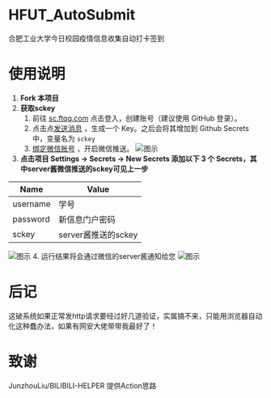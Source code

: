 # HFUT_AutoSubmit
合肥工业大学今日校园疫情信息收集自动打卡签到

# 使用说明

1. **Fork 本项目**
2. **获取sckey**
   1. 前往 [sc.ftqq.com](http://sc.ftqq.com/3.version) 点击登入，创建账号（建议使用 GitHub 登录）。
   2. 点击点[发送消息](http://sc.ftqq.com/?c=code) ，生成一个 Key。之后会将其增加到 Github Secrets 中，变量名为 `sckey`
   3. [绑定微信账号](http://sc.ftqq.com/?c=wechat&a=bind) ，开启微信推送。  ![图示](https://cdn.jsdelivr.net/gh/qdddz/HFUT_AutoSubmit/docs/imgs/serverpush.png)
3. **点击项目 Settings -> Secrets -> New Secrets 添加以下 3 个 Secrets，其中server酱微信推送的sckey可见上一步**
   
|Name|Value|
|-----|-----|
| username | 学号 |
| password | 新信息门户密码 |
| sckey | server酱推送的sckey |  

   ![图示](https://cdn.jsdelivr.net/gh/qdddz/HFUT_AutoSubmit/docs/imgs/secret.jpg)
4. 运行结果将会通过微信的server酱通知给您
   ![图示](https://cdn.jsdelivr.net/gh/qdddz/HFUT_AutoSubmit/docs/imgs/result.jpg)

# 后记
这破系统如果正常发http请求要经过好几道验证，实属搞不来，只能用浏览器自动化这种蠢办法，如果有网安大佬带带我最好了！

# 致谢
JunzhouLiu/BILIBILI-HELPER 提供Action思路
